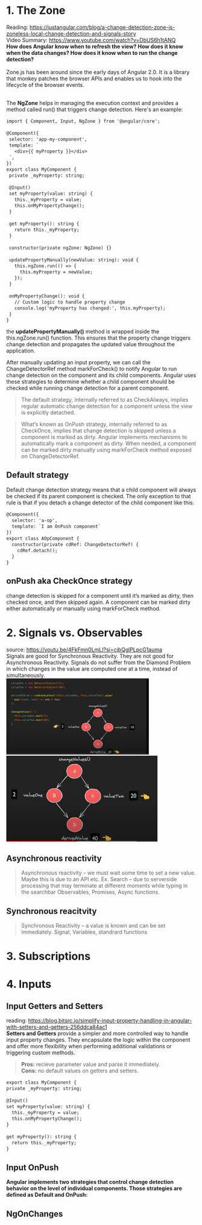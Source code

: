  # 1. The Zone
 Reading: https://justangular.com/blog/a-change-detection-zone-js-zoneless-local-change-detection-and-signals-story
 <br> Video Summary: https://www.youtube.com/watch?v=DbUS6h1tANQ
 <br> **How does Angular know when to refresh the view? How does it know when the data changes? How does it know when to run the change detection?**
<br><br> Zone.js has been around since the early days of Angular 2.0. It is a library that monkey patches the browser APIs and enables us to hook into the lifecycle of the browser events. 
 
 <br> The **NgZone** helps in managing the execution context and provides a method called run() that triggers change detection. Here's an example:
 ```
import { Component, Input, NgZone } from '@angular/core';

@Component({
  selector: 'app-my-component',
  template: `
    <div>{{ myProperty }}</div>
  `,
})
export class MyComponent {
  private _myProperty: string;

  @Input()
  set myProperty(value: string) {
    this._myProperty = value;
    this.onMyPropertyChange();
  }

  get myProperty(): string {
    return this._myProperty;
  }

  constructor(private ngZone: NgZone) {}

  updatePropertyManually(newValue: string): void {
    this.ngZone.run(() => {
      this.myProperty = newValue;
    });
  }

  onMyPropertyChange(): void {
    // Custom logic to handle property change
    console.log('myProperty has changed:', this.myProperty);
  }
}
```
the **updatePropertyManually()** method is wrapped inside the this.ngZone.run() function. This ensures that the property change triggers change detection and propagates the updated value throughout the application.

After manually updating an input property, we can call the ChangeDetectorRef method markForCheck() to notify Angular to run change detection on the component and its child components.
  Angular uses these strategies to determine whether a child component should be checked while running change detection for a parent component.
  >The default strategy, internally referred to as CheckAlways, implies regular automatic change detection for a component unless the view is explicitly detached.

> What’s known as OnPush strategy, internally referred to as CheckOnce, implies that change detection is skipped unless a component is marked as dirty. Angular implements mechanisms to automatically mark a component as dirty. When needed, a component can be marked dirty manually using markForCheck method exposed on ChangeDetectorRef.
## Default strategy
Default change detection strategy means that a child component will always be checked if its parent component is checked. The only exception to that rule is that if you detach a change detector of the child component like this:
```
@Component({
  selector: 'a-op',
  template: `I am OnPush component`
})
export class AOpComponent {
  constructor(private cdRef: ChangeDetectorRef) {
    cdRef.detach();
  }
}
```
## onPush aka CheckOnce strategy
change detection is skipped for a component until it’s marked as dirty, then checked once, and then skipped again. A component can be marked dirty either automatically or manually using markForCheck method.
 # 2. Signals vs. Observables
 source: https://youtu.be/4FkFmn0LmLI?si=cjbQglPLpcG1auma
 <br>
 Signals are good for Synchronous Reactivity. They are not good for Asynchronous Reactivity.
 Signals do not suffer from the Diamond Problem in which changes in the value are computed one at a time, instead of simultaneously. 
 <br>
 ![change detection must reprocess every affected asset step by step.](./diamond_step1.png)
 ![](./diamond_step2.png)

   ## Asynchronous reactivity
   > Asynchronous reactivity – we must wait some time to set a new value. Maybe this is due to an API etc.
   Ex. Search – due to serverside processing that may terminate at different moments while typing in the searchbar
   Observables, Promises, Async functions.
   ## Synchronous reacitvity
   > Synchronous Reactivity – a value is known and can be set immediately.
   Signal, Variables, standrard functions 
# 3.  Subscriptions

# 4. Inputs
  ## Input Getters and Setters
  reading: https://blog.bitsrc.io/simplify-input-property-handling-in-angular-with-setters-and-getters-256ddca84ac1
  <br> **Setters and Getters** provide a simpler and more controlled way to handle input property changes. They encapsulate the logic within the component and offer more flexibility when performing additional validations or triggering custom methods.<br>
 
 > **Pros:** recieve parameter value and parse it immediately.<br>
 > **Cons:** no default values on getters and setters. <br>
  ```
  export class MyComponent {
  private _myProperty: string;

  @Input()
  set myProperty(value: string) {
    this._myProperty = value;
    this.onMyPropertyChange();
  }

  get myProperty(): string {
    return this._myProperty;
  }
  ```

  
  ## Input OnPush
  **Angular implements two strategies that control change detection behavior on the level of individual components. Those strategies are defined as Default and OnPush:**
  

  ## NgOnChanges
